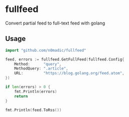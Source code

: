 # fullfeed

Convert partial feed to full-text feed with golang

## Usage

```go
import "github.com/n0madic/fullfeed"

feed, errors := fullfeed.GetFullFeed(fullfeed.Config{
    Method:      "query",
    MethodQuery: ".article",
    URL:         "https://blog.golang.org/feed.atom",
})

if len(errors) > 0 {
    fmt.Println(errors)
    return
}

fmt.Println(feed.ToRss())
```

